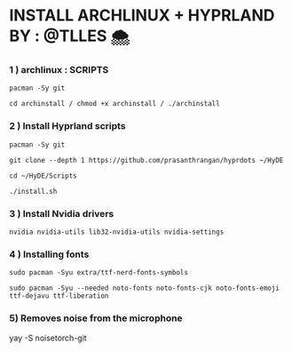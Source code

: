 # INSTALL ARCHLINUX + HYPRLAND BY : @TLLES 🌨️




### 1 ) archlinux : SCRIPTS 

```
pacman -Sy git 
```


```
cd archinstall / chmod +x archinstall / ./archinstall
```



### 2 ) Install Hyprland scripts

```
pacman -Sy git
```
```
git clone --depth 1 https://github.com/prasanthrangan/hyprdots ~/HyDE
```
```
cd ~/HyDE/Scripts
```
```
./install.sh 
```



### 3 ) Install Nvidia drivers
```
nvidia nvidia-utils lib32-nvidia-utils nvidia-settings
```


### 4 ) Installing fonts

```
sudo pacman -Syu extra/ttf-nerd-fonts-symbols
```
```
sudo pacman -Syu --needed noto-fonts noto-fonts-cjk noto-fonts-emoji ttf-dejavu ttf-liberation
```

### 5) Removes noise from the microphone

yay -S noisetorch-git
